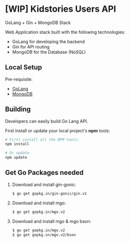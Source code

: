 # [WIP] Kidstories Users API
GoLang + Gin + MongoDB Stack

Web Application stack built with the following technologies:

* GoLang for developing the backend
* Gin for API routing
* MongoDB for the Database (NoSQL)

<!-- ![Alt text](gam.png?raw=true "GoLang + Angular + MongoDB") -->

## Local Setup

Pre-requisite:

+ [GoLang](https://golang.org/)
+ [MongoDB](https://www.mongodb.com/)


## <a name="building"></a> Building

Developers can easily build Go Lang API.

First install or update your local project's **npm** tools:

```bash
# First install all the NPM tools:
npm install

# Or update
npm update


```

## Get Go Packages needed

1. Download and install gin-gonic:

    ```sh
    $ go get gopkg.in/gin-gonic/gin.v1
    ```

2. Download and install mgo:

    ```sh
    $ go get gopkg.in/mgo.v2
    ```

3. Download and install mgo & mgo bson:

    ```sh
    $ go get gopkg.in/mgo.v2
    $ go get gopkg.in/mgo.v2/bson
    ```

<!-- ## Roadmap -->
<!-- [Roadmap](https://trello.com/b/2absNVkv/gogam) -->



